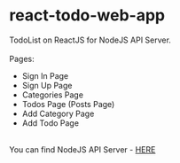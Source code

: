 # react-todo-web-app
TodoList on ReactJS for NodeJS API Server. <br />
<br />
Pages:<br />
<ul>
  <li>Sign In Page</li>
  <li>Sign Up Page</li>
  <li>Categories Page</li>
  <li>Todos Page (Posts Page)</li>
  <li>Add Category Page</li>
  <li>Add Todo Page</li>
</ul>  
<br />
You can find NodeJS API Server - <a href="https://github.com/hwandefan/NodeJS-todo-server">HERE</a> <br />
